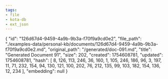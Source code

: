 ```yaml
---
tags:
- file
- kota-db
- ext_json
---
```

{
  "id": "126d67d4-9459-4a9b-9b3a-f70f9a9cd0e2",
  "file_path": "./examples-data/personal-kb/documents/126d67d4-9459-4a9b-9b3a-f70f9a9cd0e2.md",
  "original_path": "/generated/doc-091.md",
  "title": "Generated Document 91",
  "size": 202,
  "created": 1754608781,
  "updated": 1754608781,
  "hash": [
    8,
    126,
    113,
    246,
    36,
    160,
    1,
    105,
    246,
    186,
    96,
    3,
    197,
    11,
    71,
    232,
    154,
    94,
    130,
    121,
    100,
    202,
    76,
    212,
    135,
    99,
    103,
    182,
    154,
    136,
    12,
    234
  ],
  "embedding": null
}